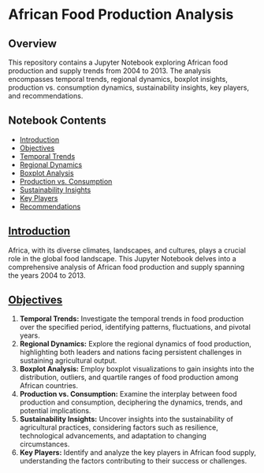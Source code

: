 # African Food Production Analysis

## Overview

This repository contains a Jupyter Notebook exploring African food production and supply trends from 2004 to 2013. The analysis encompasses temporal trends, regional dynamics, boxplot insights, production vs. consumption dynamics, sustainability insights, key players, and recommendations.

## Notebook Contents

- [Introduction](#introduction)
- [Objectives](#objectives)
- [Temporal Trends](#temporal-trends)
- [Regional Dynamics](#regional-dynamics)
- [Boxplot Analysis](#boxplot-analysis)
- [Production vs. Consumption](#production-vs-consumption)
- [Sustainability Insights](#sustainability-insights)
- [Key Players](#key-players)
- [Recommendations](#recommendations)

## [Introduction](#introduction)

Africa, with its diverse climates, landscapes, and cultures, plays a crucial role in the global food landscape. This Jupyter Notebook delves into a comprehensive analysis of African food production and supply spanning the years 2004 to 2013.

## [Objectives](#objectives)

1. **Temporal Trends:** Investigate the temporal trends in food production over the specified period, identifying patterns, fluctuations, and pivotal years.
2. **Regional Dynamics:** Explore the regional dynamics of food production, highlighting both leaders and nations facing persistent challenges in sustaining agricultural output.
3. **Boxplot Analysis:** Employ boxplot visualizations to gain insights into the distribution, outliers, and quartile ranges of food production among African countries.
4. **Production vs. Consumption:** Examine the interplay between food production and consumption, deciphering the dynamics, trends, and potential implications.
5. **Sustainability Insights:** Uncover insights into the sustainability of agricultural practices, considering factors such as resilience, technological advancements, and adaptation to changing circumstances.
6. **Key Players:** Identify and analyze the key players in African food supply, understanding the factors contributing to their success or challenges.


